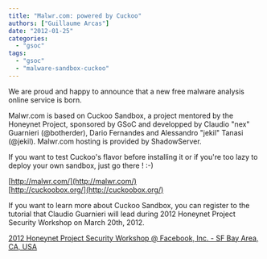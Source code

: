 ```yaml
---
title: "Malwr.com: powered by Cuckoo"
authors: ["Guillaume Arcas"]
date: "2012-01-25"
categories: 
  - "gsoc"
tags: 
  - "gsoc"
  - "malware-sandbox-cuckoo"
---
```


We are proud and happy to announce that a new free malware analysis online service is born.  
  
Malwr.com is based on Cuckoo Sandbox, a project mentored by the Honeynet Project, sponsored by GSoC and developped by Claudio "nex" Guarnieri (@botherder), Dario Fernandes and Alessandro "jekil" Tanasi (@jekil). Malwr.com hosting is provided by ShadowServer.  
  
If you want to test Cuckoo's flavor before installing it or if you're too lazy to deploy your own sandbox, just go there ! :-)  
  
[http://malwr.com/](http://malwr.com/)  
[http://cuckoobox.org/](http://cuckoobox.org/)  
  
If you want to learn more about Cuckoo Sandbox, you can register to the tutorial that Claudio Guarnieri will lead during 2012 Honeynet Project Security Workshop on March 20th, 2012. 
  
[2012 Honeynet Project Security Workshop @ Facebook, Inc. - SF Bay Area, CA, USA](https://honeynet.org/SecurityWorkshops/2012_SF_Bay_Area)
